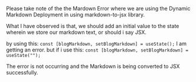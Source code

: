 Please take note of the the Mardown Error where we are using the Dynamic Markdown Deployment in using markdown-to-jsx library.

What I have observed is that, we should add an initial value to the state wherein we store our markdown text, or should i say JSX.

by using this:
    ```const [blogMarkdown, setBlogMarkdown] = useState();```
    I am getting an error.
but if i use this:
    ```const [blogMarkdown, setBlogMarkdown] = useState("");```

The error is not occurring and the Markdown is being converted to JSX successfully.